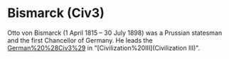 # Bismarck (Civ3)

Otto von Bismarck (1 April 1815 – 30 July 1898) was a Prussian statesman and the first Chancellor of Germany. He leads the [German%20%28Civ3%29](Germans) in "[Civilization%20III](Civilization III)".